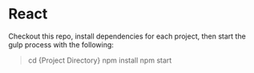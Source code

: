 # React

Checkout this repo, install dependencies for each project, then start the gulp process with the following:

> cd {Project Directory}
> npm install
> npm start

